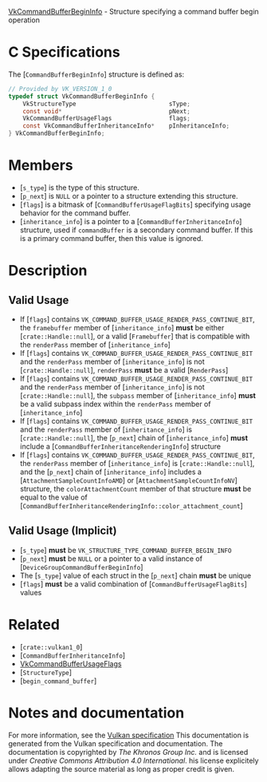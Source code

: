 [VkCommandBufferBeginInfo](https://www.khronos.org/registry/vulkan/specs/1.3-extensions/man/html/VkCommandBufferBeginInfo.html) - Structure specifying a command buffer begin operation

# C Specifications
The [`CommandBufferBeginInfo`] structure is defined as:
```c
// Provided by VK_VERSION_1_0
typedef struct VkCommandBufferBeginInfo {
    VkStructureType                          sType;
    const void*                              pNext;
    VkCommandBufferUsageFlags                flags;
    const VkCommandBufferInheritanceInfo*    pInheritanceInfo;
} VkCommandBufferBeginInfo;
```

# Members
- [`s_type`] is the type of this structure.
- [`p_next`] is `NULL` or a pointer to a structure extending this structure.
- [`flags`] is a bitmask of [`CommandBufferUsageFlagBits`] specifying usage behavior for the command buffer.
- [`inheritance_info`] is a pointer to a [`CommandBufferInheritanceInfo`] structure, used if `commandBuffer` is a secondary command buffer. If this is a primary command buffer, then this value is ignored.

# Description
## Valid Usage
-    If [`flags`] contains `VK_COMMAND_BUFFER_USAGE_RENDER_PASS_CONTINUE_BIT`, the `framebuffer` member of [`inheritance_info`] **must**  be either [`crate::Handle::null`], or a valid [`Framebuffer`] that is compatible with the `renderPass` member of [`inheritance_info`]
-    If [`flags`] contains `VK_COMMAND_BUFFER_USAGE_RENDER_PASS_CONTINUE_BIT` and the `renderPass` member of [`inheritance_info`] is not [`crate::Handle::null`], `renderPass` **must**  be a valid [`RenderPass`]
-    If [`flags`] contains `VK_COMMAND_BUFFER_USAGE_RENDER_PASS_CONTINUE_BIT` and the `renderPass` member of [`inheritance_info`] is not [`crate::Handle::null`], the `subpass` member of [`inheritance_info`] **must**  be a valid subpass index within the `renderPass` member of [`inheritance_info`]
-    If [`flags`] contains `VK_COMMAND_BUFFER_USAGE_RENDER_PASS_CONTINUE_BIT` and the `renderPass` member of [`inheritance_info`] is [`crate::Handle::null`], the [`p_next`] chain of [`inheritance_info`] **must**  include a [`CommandBufferInheritanceRenderingInfo`] structure
-    If [`flags`] contains `VK_COMMAND_BUFFER_USAGE_RENDER_PASS_CONTINUE_BIT`, the `renderPass` member of [`inheritance_info`] is [`crate::Handle::null`], and the [`p_next`] chain of [`inheritance_info`] includes a [`AttachmentSampleCountInfoAMD`] or [`AttachmentSampleCountInfoNV`] structure, the `colorAttachmentCount` member of that structure  **must**  be equal to the value of [`CommandBufferInheritanceRenderingInfo::color_attachment_count`]

## Valid Usage (Implicit)
-  [`s_type`] **must**  be `VK_STRUCTURE_TYPE_COMMAND_BUFFER_BEGIN_INFO`
-  [`p_next`] **must**  be `NULL` or a pointer to a valid instance of [`DeviceGroupCommandBufferBeginInfo`]
-    The [`s_type`] value of each struct in the [`p_next`] chain  **must**  be unique
-  [`flags`] **must**  be a valid combination of [`CommandBufferUsageFlagBits`] values

# Related
- [`crate::vulkan1_0`]
- [`CommandBufferInheritanceInfo`]
- [VkCommandBufferUsageFlags]()
- [`StructureType`]
- [`begin_command_buffer`]

# Notes and documentation
For more information, see the [Vulkan specification](https://www.khronos.org/registry/vulkan/specs/1.3-extensions/html/vkspec.html)
This documentation is generated from the Vulkan specification and documentation.
The documentation is copyrighted by *The Khronos Group Inc.* and is licensed under *Creative Commons Attribution 4.0 International*.
his license explicitely allows adapting the source material as long as proper credit is given.
        